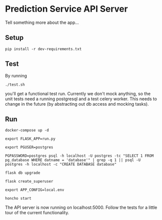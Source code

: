# Prediction Service API Server

Tell something more about the app...

## Setup

`pip install -r dev-requirements.txt`

## Test

By running

`./test.sh`

you'll get a functional test run. Currently we don't mock anything, so the unit tests need a running postgresql
and a test celery worker. This needs to change in the future (by abstracting out db access and mocking tasks).

## Run

`docker-compose up -d`

`export FLASK_APP=run.py`

`export PGUSER=postgres`

`PGPASSWORD=postgres psql -h localhost -U postgres -tc "SELECT 1 FROM pg_database WHERE datname = 'database'" | grep -q 1 || psql -U postgres -h localhost -c "CREATE DATABASE database"`

`flask db upgrade`

`flask create_superuser`

`export APP_CONFIG=local.env`

`honcho start`

The API server is now running on localhost:5000. Follow the tests for a little tour of the current functionality.

